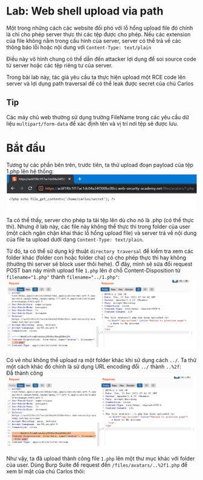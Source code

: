 # Lab: Web shell upload via path 
Một trong những cách các website đối phó với lỗ hổng upload file đó chính là chỉ cho phép server thực thi các tệp được cho phép. Nếu các extension của file không nằm trong cấu hình của server, server có thể trả về các thông báo lỗi hoặc nội dung với `Content-Type: text/plain`

Điều này vô hình chung có thể dẫn đến attacker lợi dụng để soi source code từ server hoặc các tệp riêng tư của server.

Trong bài lab này, tác giả yêu cầu ta thực hiện upload một RCE code lên server và lợi dụng path traversal để có thể leak được secret của chú Carlos
 ## Tip
 Các máy chủ web thường sử dụng trường FileName trong các yêu cầu dữ liệu `multipart/form-data` để xác định tên và vị trí nơi tệp sẽ được lưu.

# Bắt đầu
Tương tự các phần bên trên, trước tiên, ta thử upload đoạn payload của tệp 1.php lên hệ thống:
<img src="./img/image5.png">

Ta có thể thấy, server cho phép ta tải tệp lên dù cho nó là .php (có thể thực thi). Nhưng ở lab này, các file này không thể thực thi trong folder của user (một cách ngăn chặn khai thác lỗ hổng upload file) và server trả về nội dung của file ta upload dưới dạng `Content-Type: text/plain`.

Từ đó, ta có thể sử dụng kỹ thuật `directory traversal` để kiểm tra xem các folder khác (folder con hoặc folder cha) có cho phép thực thi hay không (thường thì server sẽ block user thôi hehe). Ở đây, mình sẽ sửa đổi request POST ban nãy mình upload file `1.php` lên ở chỗ Content-Disposition từ `filename="1.php"` thành `filename="../1.php"`:
<img src="./img/image6.png">

Có vẻ như không thể upload ra một folder khác khi sử dụng cách `../`. Ta thử một cách khác đó chính là sử dụng URL encoding đổi `../` thành `..%2f`:  
Đẫ thành công  
<img src="./img/image7.png">

Như vậy, ta đã upload thành công file `1.php` lên một thư mục khác với folder của user. Dùng Burp Suite để request đến `/files/avatars/..%2f1.php` để xem bí mật của chú Carlos thôi:

